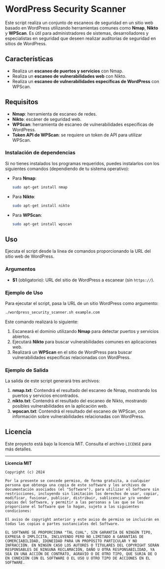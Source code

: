 # WordPress Security Scanner

Este script realiza un conjunto de escaneos de seguridad en un sitio web basado en WordPress utilizando herramientas comunes como **Nmap**, **Nikto** y **WPScan**. Es útil para administradores de sistemas, desarrolladores y especialistas en seguridad que deseen realizar auditorías de seguridad en sitios de WordPress.

## Características

- Realiza un **escaneo de puertos y servicios** con Nmap.
- Realiza un **escaneo de vulnerabilidades web** con Nikto.
- Realiza un **escaneo de vulnerabilidades específicas de WordPress** con WPScan.

## Requisitos

- **Nmap**: herramienta de escaneo de redes.
- **Nikto**: escáner de seguridad web.
- **WPScan**: herramienta de escaneo de vulnerabilidades específicas de WordPress.
- **Token API de WPScan**: se requiere un token de API para utilizar WPScan.

### Instalación de dependencias

Si no tienes instalados los programas requeridos, puedes instalarlos con los siguientes comandos (dependiendo de tu sistema operativo):

- Para **Nmap**:
  ```bash
  sudo apt-get install nmap
  ```

- Para **Nikto**:
  ```bash
  sudo apt-get install nikto
  ```

- Para **WPScan**:
  ```bash
  sudo apt-get install wpscan
  ```

## Uso

Ejecuta el script desde la línea de comandos proporcionando la URL del sitio web de WordPress.

### Argumentos

- **$1** (obligatorio): URL del sitio de WordPress a escanear (sin `https://`).

### Ejemplo de Uso

Para ejecutar el script, pasa la URL de un sitio WordPress como argumento:

```bash
./wordpress_security_scanner.sh example.com
```

Este comando realizará lo siguiente:

1. Escaneará el dominio utilizando **Nmap** para detectar puertos y servicios abiertos.
2. Ejecutará **Nikto** para buscar vulnerabilidades comunes en aplicaciones web.
3. Realizará un **WPScan** en el sitio de WordPress para buscar vulnerabilidades específicas relacionadas con WordPress.

### Ejemplo de Salida

La salida de este script generará tres archivos:

1. **nmap.txt**: Contendrá el resultado del escaneo de Nmap, mostrando los puertos y servicios encontrados.
2. **nikto.txt**: Contendrá el resultado del escaneo de Nikto, mostrando posibles vulnerabilidades en la aplicación web.
3. **wpscan.txt**: Contendrá el resultado del escaneo de WPScan, con información sobre vulnerabilidades relacionadas con WordPress.

## Licencia

Este proyecto está bajo la licencia MIT. Consulta el archivo `LICENSE` para más detalles.

---

**Licencia MIT**

```plaintext
Copyright (c) 2024

Por la presente se concede permiso, de forma gratuita, a cualquier persona que obtenga una copia de este software y los archivos de documentación asociados (el "Software"), para utilizar el Software sin restricciones, incluyendo sin limitación los derechos de usar, copiar, modificar, fusionar, publicar, distribuir, sublicenciar y/o vender copias del Software, y permitir a las personas a las que se les proporcione el Software que lo hagan, sujeto a las siguientes condiciones:

El aviso de copyright anterior y este aviso de permiso se incluirán en todas las copias o partes sustanciales del Software.

EL SOFTWARE SE PROPORCIONA "TAL CUAL", SIN GARANTÍA DE NINGÚN TIPO, EXPRESA O IMPLÍCITA, INCLUYENDO PERO NO LIMITADO A GARANTÍAS DE COMERCIABILIDAD, IDONEIDAD PARA UN PROPÓSITO PARTICULAR Y NO INFRACCIÓN. EN NINGÚN CASO LOS AUTORES O TITULARES DEL COPYRIGHT SERÁN RESPONSABLES DE NINGUNA RECLAMACIÓN, DAÑO U OTRA RESPONSABILIDAD, YA SEA EN UNA ACCIÓN DE CONTRATO, AGRAVIO O DE OTRO TIPO, QUE SURJA DE O EN CONEXIÓN CON EL SOFTWARE O EL USO U OTRO TIPO DE ACCIONES EN EL SOFTWARE.
```
